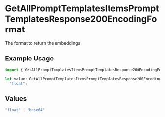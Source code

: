 # GetAllPromptTemplatesItemsPromptTemplatesResponse200EncodingFormat

The format to return the embeddings

## Example Usage

```typescript
import { GetAllPromptTemplatesItemsPromptTemplatesResponse200EncodingFormat } from "@orq-ai/node/models/operations";

let value: GetAllPromptTemplatesItemsPromptTemplatesResponse200EncodingFormat =
  "float";
```

## Values

```typescript
"float" | "base64"
```